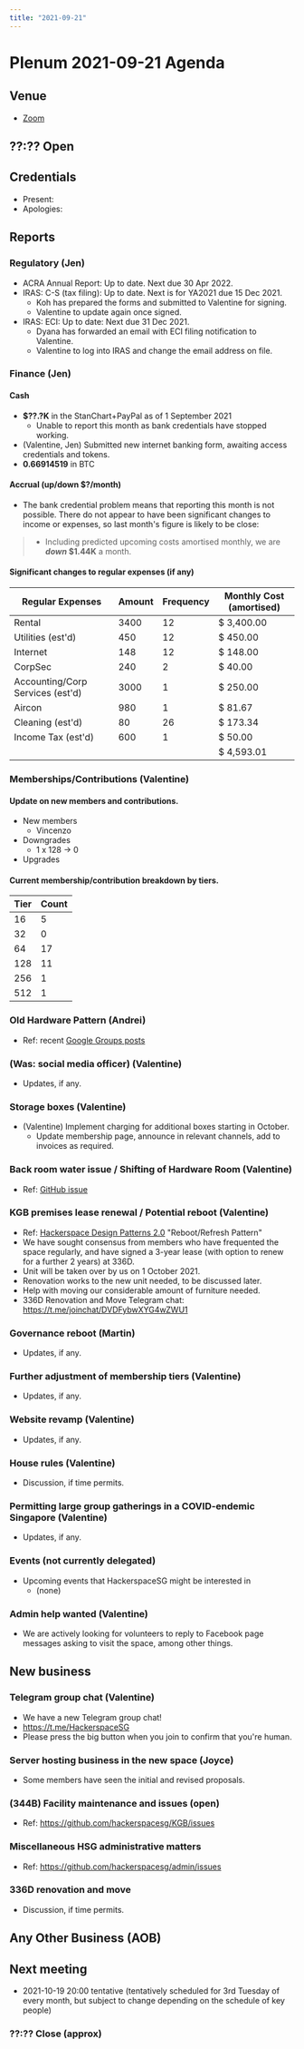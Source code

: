 ```yaml
---
title: "2021-09-21"
---
```


# Plenum 2021-09-21 Agenda

<!-- Standing reminder: please copy and paste the agenda into an editor with autosave like Wikimedia's Etherpad, to avoid issues with system crashes -->

## Venue

- [Zoom](https://us02web.zoom.us/j/85475430430?pwd=YlRyL1FRSW1sdjdQUzJhOWV1Zmh6UT09)

## ??:?? Open

## Credentials

- Present:
- Apologies:

## Reports

### Regulatory (Jen)

- ACRA Annual Report: Up to date. Next due 30 Apr 2022.
- IRAS: C-S (tax filing): Up to date. Next is for YA2021 due 15 Dec 2021.
  - Koh has prepared the forms and submitted to Valentine for signing.
  - Valentine to update again once signed.
- IRAS: ECI: Up to date: Next due 31 Dec 2021.
  - Dyana has forwarded an email with ECI filing notification to Valentine.
  - Valentine to log into IRAS and change the email address on file.

### Finance (Jen)

#### Cash

- **$??.?K** in the StanChart+PayPal as of 1 September 2021
  - Unable to report this month as bank credentials have stopped working.
- (Valentine, Jen) Submitted new internet banking form, awaiting access credentials and tokens.
- **0.66914519** in BTC

#### Accrual (up/down $?/month)

- The bank credential problem means that reporting this month is not possible. There do not appear to have been significant changes to income or expenses, so last month's figure is likely to be close:
> - Including predicted upcoming costs amortised monthly, we are **_down_ $1.44K** a month.

#### Significant changes to regular expenses (if any)

| Regular Expenses                 | Amount | Frequency | Monthly Cost (amortised) |
| -------------------------------- | ------ | --------- | ------------------------ |
| Rental                           | 3400   | 12        | $ 3,400.00               |
| Utilities (est'd)                | 450    | 12        | $ 450.00                 |
| Internet                         | 148    | 12        | $ 148.00                 |
| CorpSec                          | 240    | 2         | $ 40.00                  |
| Accounting/Corp Services (est'd) | 3000   | 1         | $ 250.00                 |
| Aircon                           | 980    | 1         | $ 81.67                  |
| Cleaning (est'd)                 | 80     | 26        | $ 173.34                 |
| Income Tax (est'd)               | 600    | 1         | $ 50.00                  |
|                                  |        |           | $ 4,593.01               |

### Memberships/Contributions (Valentine)

#### Update on new members and contributions.

- New members
  - Vincenzo
- Downgrades
  - 1 x 128 -> 0
- Upgrades

#### Current membership/contribution breakdown by tiers.

| Tier | Count |
| ---- | ----- |
| 16   | 5     |
| 32   | 0     |
| 64   | 17    |
| 128  | 11    |
| 256  | 1     |
| 512  | 1     |

### Old Hardware Pattern (Andrei)

- Ref: recent [Google Groups posts](https://groups.google.com/g/hackerspacesg/c/21ARBGrLhPo/m/tfFP6Wi4BgAJ)

### (Was: social media officer) (Valentine)

- Updates, if any.

### Storage boxes (Valentine)

- (Valentine) Implement charging for additional boxes starting in October.
  - Update membership page, announce in relevant channels, add to invoices as required.

### Back room water issue / Shifting of Hardware Room (Valentine)

- Ref: [GitHub issue](https://github.com/hackerspacesg/KGB/issues/7)

### KGB premises lease renewal / Potential reboot (Valentine)

- Ref: [Hackerspace Design Patterns 2.0](https://www.noisebridge.net/wiki/Hackerspace_Design_Patterns_2.0) "Reboot/Refresh Pattern"
- We have sought consensus from members who have frequented the space regularly, and have signed a 3-year lease (with option to renew for a further 2 years) at 336D.
- Unit will be taken over by us on 1 October 2021.
- Renovation works to the new unit needed, to be discussed later.
- Help with moving our considerable amount of furniture needed.
- 336D Renovation and Move Telegram chat: https://t.me/joinchat/DVDFybwXYG4wZWU1

### Governance reboot (Martin)

- Updates, if any.

### Further adjustment of membership tiers (Valentine)

- Updates, if any.

### Website revamp (Valentine)

- Updates, if any.

### House rules (Valentine)

- Discussion, if time permits.

### Permitting large group gatherings in a COVID-endemic Singapore (Valentine)

- Updates, if any.

### Events (not currently delegated)

- Upcoming events that HackerspaceSG might be interested in
  - (none)

### Admin help wanted (Valentine)

- We are actively looking for volunteers to reply to Facebook page messages asking to visit the space, among other things.

## New business

### Telegram group chat (Valentine)

- We have a new Telegram group chat!
- https://t.me/HackerspaceSG
- Please press the big button when you join to confirm that you're human.

### Server hosting business in the new space (Joyce)

- Some members have seen the initial and revised proposals.

### (344B) Facility maintenance and issues (open)

- Ref: https://github.com/hackerspacesg/KGB/issues

### Miscellaneous HSG administrative matters

- Ref: https://github.com/hackerspacesg/admin/issues

### 336D renovation and move

- Discussion, if time permits.

## Any Other Business (AOB)


## Next meeting

- 2021-10-19 20:00 tentative (tentatively scheduled for 3rd Tuesday of every month, but subject to change depending on the schedule of key people)

### ??:?? Close (approx)
